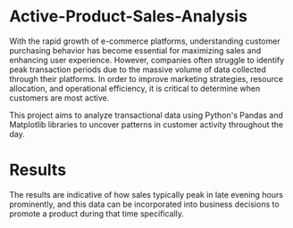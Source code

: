 # Active-Product-Sales-Analysis

With the rapid growth of e-commerce platforms, understanding customer purchasing behavior has become essential for maximizing sales and enhancing user experience. However, companies often struggle to identify peak transaction periods due to the massive volume of data collected through their platforms. In order to improve marketing strategies, resource allocation, and operational efficiency, it is critical to determine when customers are most active.

This project aims to analyze transactional data using Python's Pandas and Matplotlib libraries to uncover patterns in customer activity throughout the day.

# Results

The results are indicative of how sales typically peak in late evening hours prominently, and this data can be incorporated into business decisions to promote a product during that time specifically.

